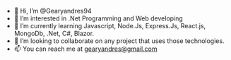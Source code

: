 - 👋 Hi, I’m @Gearyandres94
- 👀 I’m interested in .Net Programming and Web developing
- 🌱 I’m currently learning Javascript, Node.Js, Express.Js, React.js, MongoDb, .Net, C#, Blazor.
- 💞️ I’m looking to collaborate on any project that uses those technologies.
- 📫 You can reach me at gearyandres@gmail.com

